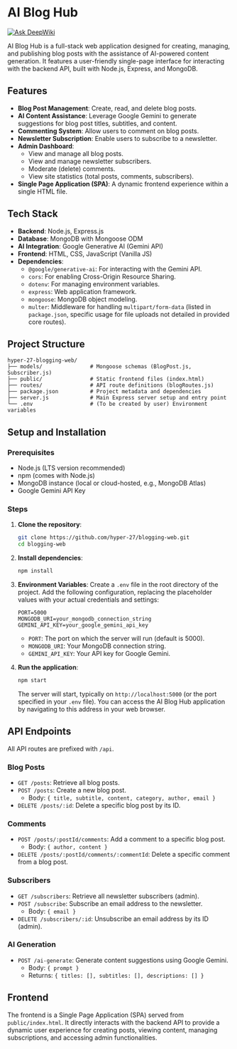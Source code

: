 # AI Blog Hub
[![Ask DeepWiki](https://devin.ai/assets/askdeepwiki.png)](https://deepwiki.com/hyper-27/blogging-web)

AI Blog Hub is a full-stack web application designed for creating, managing, and publishing blog posts with the assistance of AI-powered content generation. It features a user-friendly single-page interface for interacting with the backend API, built with Node.js, Express, and MongoDB.

## Features

*   **Blog Post Management**: Create, read, and delete blog posts.
*   **AI Content Assistance**: Leverage Google Gemini to generate suggestions for blog post titles, subtitles, and content.
*   **Commenting System**: Allow users to comment on blog posts.
*   **Newsletter Subscription**: Enable users to subscribe to a newsletter.
*   **Admin Dashboard**:
    *   View and manage all blog posts.
    *   View and manage newsletter subscribers.
    *   Moderate (delete) comments.
    *   View site statistics (total posts, comments, subscribers).
*   **Single Page Application (SPA)**: A dynamic frontend experience within a single HTML file.

## Tech Stack

*   **Backend**: Node.js, Express.js
*   **Database**: MongoDB with Mongoose ODM
*   **AI Integration**: Google Generative AI (Gemini API)
*   **Frontend**: HTML, CSS, JavaScript (Vanilla JS)
*   **Dependencies**:
    *   `@google/generative-ai`: For interacting with the Gemini API.
    *   `cors`: For enabling Cross-Origin Resource Sharing.
    *   `dotenv`: For managing environment variables.
    *   `express`: Web application framework.
    *   `mongoose`: MongoDB object modeling.
    *   `multer`: Middleware for handling `multipart/form-data` (listed in `package.json`, specific usage for file uploads not detailed in provided core routes).

## Project Structure

```
hyper-27-blogging-web/
├── models/               # Mongoose schemas (BlogPost.js, Subscriber.js)
├── public/               # Static frontend files (index.html)
├── routes/               # API route definitions (blogRoutes.js)
├── package.json          # Project metadata and dependencies
├── server.js             # Main Express server setup and entry point
└── .env                  # (To be created by user) Environment variables
```

## Setup and Installation

### Prerequisites

*   Node.js (LTS version recommended)
*   npm (comes with Node.js)
*   MongoDB instance (local or cloud-hosted, e.g., MongoDB Atlas)
*   Google Gemini API Key

### Steps

1.  **Clone the repository**:
    ```bash
    git clone https://github.com/hyper-27/blogging-web.git
    cd blogging-web
    ```

2.  **Install dependencies**:
    ```bash
    npm install
    ```

3.  **Environment Variables**:
    Create a `.env` file in the root directory of the project. Add the following configuration, replacing the placeholder values with your actual credentials and settings:
    ```env
    PORT=5000
    MONGODB_URI=your_mongodb_connection_string
    GEMINI_API_KEY=your_google_gemini_api_key
    ```
    *   `PORT`: The port on which the server will run (default is 5000).
    *   `MONGODB_URI`: Your MongoDB connection string.
    *   `GEMINI_API_KEY`: Your API key for Google Gemini.

4.  **Run the application**:
    ```bash
    npm start
    ```
    The server will start, typically on `http://localhost:5000` (or the port specified in your `.env` file). You can access the AI Blog Hub application by navigating to this address in your web browser.

## API Endpoints

All API routes are prefixed with `/api`.

### Blog Posts
*   `GET /posts`: Retrieve all blog posts.
*   `POST /posts`: Create a new blog post.
    *   Body: `{ title, subtitle, content, category, author, email }`
*   `DELETE /posts/:id`: Delete a specific blog post by its ID.

### Comments
*   `POST /posts/:postId/comments`: Add a comment to a specific blog post.
    *   Body: `{ author, content }`
*   `DELETE /posts/:postId/comments/:commentId`: Delete a specific comment from a blog post.

### Subscribers
*   `GET /subscribers`: Retrieve all newsletter subscribers (admin).
*   `POST /subscribe`: Subscribe an email address to the newsletter.
    *   Body: `{ email }`
*   `DELETE /subscribers/:id`: Unsubscribe an email address by its ID (admin).

### AI Generation
*   `POST /ai-generate`: Generate content suggestions using Google Gemini.
    *   Body: `{ prompt }`
    *   Returns: `{ titles: [], subtitles: [], descriptions: [] }`

## Frontend

The frontend is a Single Page Application (SPA) served from `public/index.html`. It directly interacts with the backend API to provide a dynamic user experience for creating posts, viewing content, managing subscriptions, and accessing admin functionalities.
